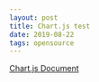 ```yaml
---
layout: post
title: Chart.js test
date: 2019-08-22
tags: opensource
---
```


<script src="/assets/vendor/Chart.bundle.min.js"></script>

[Chart.js Document](https://www.chartjs.org/docs/latest/getting-started/)

<canvas id="myChart"></canvas>

<script>
require(['init'], (initTest) => {
  require(['jquery'], ($) => {
    require(['vendor/Chart.bundle.dist.min.js'], function(Chart){
      $(document).ready(function(){
        var ctx = document.getElementById('myChart').getContext('2d');
        var chart = new Chart(ctx, {
            // The type of chart we want to create
            type: 'line',

            // The data for our dataset
            data: {
                labels: ['January', 'February', 'March', 'April', 'May', 'June', 'July'],
                datasets: [{
                    label: 'My First dataset',
                    backgroundColor: 'rgb(255, 99, 132)',
                    borderColor: 'rgb(255, 99, 132)',
                    data: [0, 10, 5, 2, 20, 30, 45]
                }]
            },

            // Configuration options go here
            options: {}
        });
      });//end of document ready
    });//end of chartjs
  });//end of jquery
});//end of init
</script>

